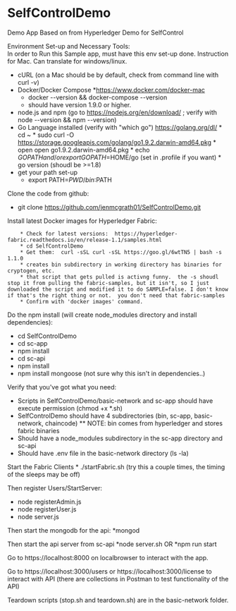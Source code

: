 # SelfControlDemo
Demo App Based on from Hyperledger Demo for SelfControl

Environment Set-up and Necessary Tools:  
In order to Run this Sample app,  must have this env set-up done.  Instruction for Mac.  Can translate for windows/linux.
  * cURL (on a Mac should be by default, check from command line with curl -v)
  * Docker/Docker Compose
      *https://www.docker.com/docker-mac
      * docker --version && docker-compose --version
      * should have version 1.9.0 or higher.
  * node.js and npm (go to https://nodejs.org/en/download/ ; verify with node --version && npm --version) 
  * Go Language installed (verify with "which go")
        https://golang.org/dl/ 
        * cd ~
        * sudo curl -O https://storage.googleapis.com/golang/go1.9.2.darwin-amd64.pkg
        * open open go1.9.2.darwin-amd64.pkg
        * echo $GOPATH and/or export GOPATH=$HOME/go (set in .profile if you want)
        * go version (shoudl be >=1.8)
   * get your path set-up
        * export PATH=$PWD/bin:$PATH
        
  Clone the code from github:
  
   * git clone https://github.com/jenmcgrath01/SelfControlDemo.git
   
   Install latest Docker images for Hyperledger Fabric:
   
   
        * Check for latest versions:  https://hyperledger-fabric.readthedocs.io/en/release-1.1/samples.html
        * cd SelfControlDemo
        * Get them:  curl -sSL curl -sSL https://goo.gl/6wtTN5 | bash -s 1.1.0
        * creates bin subdirectory in working directory has binaries for cryptogen, etc.
        * that script that gets pulled is activng funny.  the -s shoudl stop it from pulling the fabric-samples, but it isn't, so I just downloaded the script and modified it to do SAMPLE=false. I don't know if that's the right thing or not.  you don't need that fabric-samples
        * Confirm with 'docker images' command.
        
   Do the npm install (will create node_modules directory and install dependencies):
   * cd SelfControlDemo
   * cd sc-app
   * npm install
   * cd sc-api
   * npm install
   * npm install mongoose (not sure why this isn't in dependencies..)
   
   Verify that you've got what you need:
   * Scripts in SelfControlDemo/basic-network and sc-app should have execute permission (chmod +x *.sh)
   * SelfControlDemo should have 4 subdirectories (bin, sc-app, basic-network, chaincode)
     ** NOTE: bin comes from hyperledger and stores fabric binaries
   * Should have a node_modules subdirectory in the sc-app directory and sc-api
   * Should have .env file in the basic-network directory (ls -la)
   
   Start the Fabric Clients
    * ./startFabric.sh  (try this a couple times, the timing of the sleeps may be off)
   
   Then register Users/StartServer:
   * node registerAdmin.js
   * node registerUser.js
   * node server.js

   Then start the mongodb for the api:
   *mongod
   
   Then start the api server from sc-api
   *node server.sh OR 
   *npm run start
   
Go to https://localhost:8000 on localbrowser to interact with the app.

Go to https://localhost:3000/users or https://localhost:3000/license to interact with API (there are collections in Postman to test functionality of the API)
   
Teardown scripts (stop.sh and teardown.sh) are in the basic-network folder.
   
   

